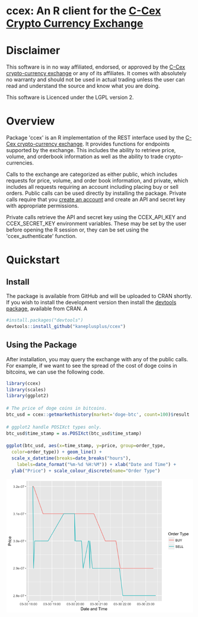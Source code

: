 
<!-- README.md is generated from README.Rmd. Please edit that file -->
ccex: An R client for the [C-Cex Crypto Currency Exchange](https://c-cex.com)
=============================================================================

Disclaimer
==========

This software is in no way affiliated, endorsed, or approved by the
[C-Cex crypto-currency exchange](https://c-cex.com/) or any of its affiliates. 
It comes with absolutely no warranty and should not be used in actual trading 
unless the user can read and understand the source and know what you are doing.

This software is Licenced under the LGPL version 2.

Overview
========

Package 'ccex' is an R implementation of the REST interface used by the
[C-Cex crypto-currency exchange](https://c-cex.com/). It provides
functions for endpoints supported by the exchange. This includes the
ability to retrieve price, volume, and orderbook information as well as
the ability to trade crypto-currencies.

Calls to the exchange are categorized as either public, which includes
requests for price, volume, and order book information, and private,
which includes all requests requiring an account including placing buy
or sell orders. Public calls can be used directly by installing the
package. Private calls require that you [create an
account](https://c-cex.com/?id=reg) and create an API and secret key
with appropriate permissions.

Private calls retrieve the API and secret key using the CCEX\_API\_KEY
and CCEX\_SECRET\_KEY environment variables. These may be set by the
user before opening the R session or, they can be set using the
'ccex\_authenticate' function.

Quickstart
==========

Install
-------

The package is available from GitHub and will be uploaded to CRAN
shortly. If you wish to install the development version then install the
[devtools package](https://CRAN.R-project.org/package=devtools),
available from CRAN. A

``` r
#install.packages("devtools")
devtools::install_github("kaneplusplus/ccex")
```

Using the Package
-----------------

After installation, you may query the exchange with any of the public
calls. For example, if we want to see the spread of the cost of doge
coins in bitcoins, we can use the following code.

``` r
library(ccex)
library(scales)
library(ggplot2)

# The price of doge coins in bitcoins.
btc_usd = ccex::getmarkethistory(market='doge-btc', count=100)$result

# ggplot2 handle POSIXct types only.
btc_usd$time_stamp = as.POSIXct(btc_usd$time_stamp)

ggplot(btc_usd, aes(x=time_stamp, y=price, group=order_type, 
  color=order_type)) + geom_line() + 
  scale_x_datetime(breaks=date_breaks("hours"), 
    labels=date_format("%m-%d %H:%M")) + xlab("Date and Time") +
  ylab("Price") + scale_colour_discrete(name="Order Type")
```

![](inst/doc/README_files/figure-markdown_github-hard_line_breaks/unnamed-chunk-2-1.png)

